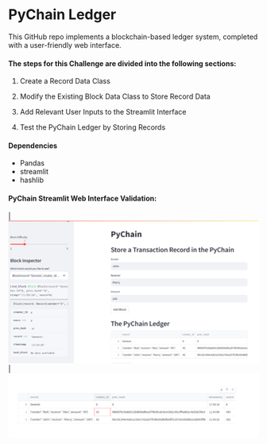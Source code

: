 # PyChain Ledger



This GitHub repo implements a blockchain-based ledger system, completed with a user-friendly web interface. 

#### The steps for this Challenge are divided into the following sections:

1. Create a Record Data Class

2. Modify the Existing Block Data Class to Store Record Data

3. Add Relevant User Inputs to the Streamlit Interface

4. Test the PyChain Ledger by Storing Records


#### Dependencies
  * Pandas
  * streamlit
  * hashlib
  
#### PyChain Streamlit Web Interface Validation:

| ![image_1](validation1.png)                                | ![image_2](pychain_ledger1.png)



